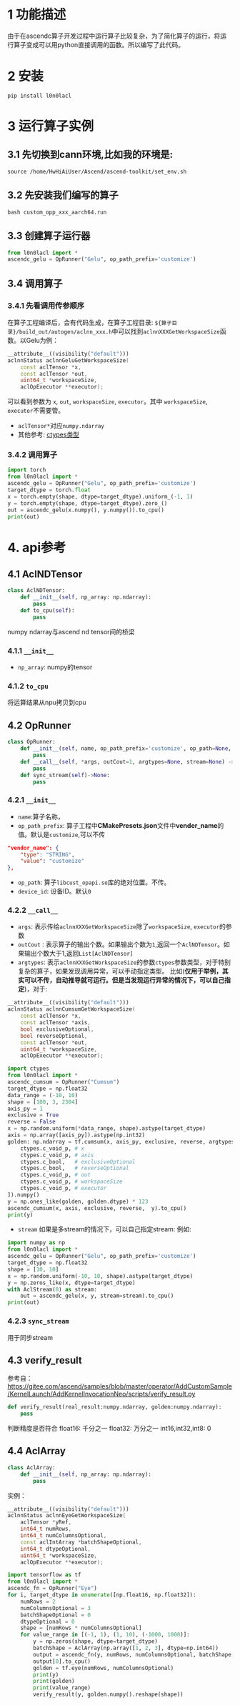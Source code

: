 # 1 功能描述
由于在ascendc算子开发过程中运行算子比较复杂，为了简化算子的运行，将运行算子变成可以用python直接调用的函数。所以编写了此代码。

# 2 安装
```
pip install l0n0lacl
```

# 3 运行算子实例
## 3.1 先切换到cann环境,比如我的环境是:
```
source /home/HwHiAiUser/Ascend/ascend-toolkit/set_env.sh
```
## 3.2 先安装我们编写的算子
```
bash custom_opp_xxx_aarch64.run
```
## 3.3 创建算子运行器
```python
from l0n0lacl import *
ascendc_gelu = OpRunner("Gelu", op_path_prefix='customize')
```

## 3.4 调用算子
### 3.4.1 先看调用传参顺序
在算子工程编译后，会有代码生成，在算子工程目录:
`${算子目录}/build_out/autogen/aclnn_xxx.h`中可以找到`aclnnXXXGetWorkspaceSize`函数。以Gelu为例：
```c++
__attribute__((visibility("default")))
aclnnStatus aclnnGeluGetWorkspaceSize(
    const aclTensor *x,
    const aclTensor *out,
    uint64_t *workspaceSize,
    aclOpExecutor **executor);
```
可以看到参数为 `x`, `out`, `workspaceSize`, `executor`。其中 `workspaceSize`, `executor`不需要管。
* `aclTensor*`对应`numpy.ndarray`
* 其他参考: <a href = "https://docs.python.org/zh-cn/3/library/ctypes.html#fundamental-data-types">ctypes类型</a>
### 3.4.2 调用算子
```python
import torch
from l0n0lacl import *
ascendc_gelu = OpRunner("Gelu", op_path_prefix='customize')
target_dtype = torch.float
x = torch.empty(shape, dtype=target_dtype).uniform_(-1, 1)
y = torch.empty(shape, dtype=target_dtype).zero_()
out = ascendc_gelu(x.numpy(), y.numpy()).to_cpu()
print(out)
```

# 4. api参考
## 4.1 AclNDTensor
```python
class AclNDTensor:
    def __init__(self, np_array: np.ndarray):
        pass
    def to_cpu(self):
        pass
```
numpy ndarray与ascend nd tensor间的桥梁
### 4.1.1 `__init__`
* `np_array`: numpy的tensor
### 4.1.2 `to_cpu`
将运算结果从npu拷贝到cpu
## 4.2 OpRunner
```python
class OpRunner:
    def __init__(self, name, op_path_prefix='customize', op_path=None, device_id=0) -> None:
        pass
    def __call__(self, *args, outCout=1, argtypes=None, stream=None) -> Union[AclNDTensor, List[AclNDTensor]]:
        pass
    def sync_stream(self)->None:
        pass
```
### 4.2.1 `__init__`
* `name`:算子名称，
* `op_path_prefix`: 算子工程中**CMakePresets.json**文件中**vender_name**的值。默认是`customize`,可以不传
```json
"vendor_name": {
    "type": "STRING",
    "value": "customize"
},
```
* `op_path`: 算子`libcust_opapi.so`库的绝对位置。不传。
* `device_id`: 设备ID。默认`0`

### 4.2.2 `__call__`
* `args`: 表示传给`aclnnXXXGetWorkspaceSize`除了`workspaceSize`, `executor`的参数
* `outCout` : 表示算子的输出个数。如果输出个数为`1`,返回一个`AclNDTensor`。如果输出个数大于1,返回`List[AclNDTensor]`
* `argtypes`: 表示`aclnnXXXGetWorkspaceSize`的参数`ctypes`参数类型，对于特别复杂的算子，如果发现调用异常，可以手动指定类型。
比如(**仅用于举例，其实可以不传，自动推导就可运行。但是当发现运行异常的情况下，可以自己指定**)，对于:
```c++
__attribute__((visibility("default")))
aclnnStatus aclnnCumsumGetWorkspaceSize(
    const aclTensor *x,
    const aclTensor *axis,
    bool exclusiveOptional,
    bool reverseOptional,
    const aclTensor *out,
    uint64_t *workspaceSize,
    aclOpExecutor **executor);
```

```python
import ctypes
from l0n0lacl import *
ascendc_cumsum = OpRunner("Cumsum")
target_dtype = np.float32
data_range = (-10, 10)
shape = [100, 3, 2304]
axis_py = 1
exclusive = True
reverse = False
x = np.random.uniform(*data_range, shape).astype(target_dtype)
axis = np.array([axis_py]).astype(np.int32)
golden: np.ndarray = tf.cumsum(x, axis_py, exclusive, reverse, argtypes=[
    ctypes.c_void_p, # x
    ctypes.c_void_p, # axis
    ctypes.c_bool,   # exclusiveOptional
    ctypes.c_bool,   # reverseOptional
    ctypes.c_void_p, # out
    ctypes.c_void_p, # workspaceSize
    ctypes.c_void_p, # executor
]).numpy()
y = np.ones_like(golden, golden.dtype) * 123
ascendc_cumsum(x, axis, exclusive, reverse,  y).to_cpu()
print(y)
```
* `stream` 如果是多stream的情况下，可以自己指定stream:
例如:
```python
import numpy as np
from l0n0lacl import *
ascendc_gelu = OpRunner("Gelu", op_path_prefix='customize')
target_dtype = np.float32
shape = [10, 10]
x = np.random.uniform(-10, 10, shape).astype(target_dtype)
y = np.zeros_like(x, dtype=target_dtype)
with AclStream(0) as stream:
    out = ascendc_gelu(x, y, stream=stream).to_cpu()
print(out)
```

### 4.2.3 `sync_stream`
用于同步stream

## 4.3 verify_result
参考自：https://gitee.com/ascend/samples/blob/master/operator/AddCustomSample/KernelLaunch/AddKernelInvocationNeo/scripts/verify_result.py
```python
def verify_result(real_result:numpy.ndarray, golden:numpy.ndarray):
    pass
```
判断精度是否符合
float16: 千分之一
float32: 万分之一
int16,int32,int8: 0

## 4.4 AclArray
```python
class AclArray:
    def __init__(self, np_array: np.ndarray):
        pass
```
实例：
```c++
__attribute__((visibility("default")))
aclnnStatus aclnnEyeGetWorkspaceSize(
    aclTensor *yRef,
    int64_t numRows,
    int64_t numColumnsOptional,
    const aclIntArray *batchShapeOptional,
    int64_t dtypeOptional,
    uint64_t *workspaceSize,
    aclOpExecutor **executor);
```

```python
import tensorflow as tf
from l0n0lacl import *
ascendc_fn = OpRunner("Eye")
for i, target_dtype in enumerate([np.float16, np.float32]):
    numRows = 2
    numColumnsOptional = 3
    batchShapeOptional = 0
    dtypeOptional = 0
    shape = [numRows * numColumnsOptional]
    for value_range in [(-1, 1), (1, 10), (-1000, 1000)]:
        y = np.zeros(shape, dtype=target_dtype)
        batchShape = AclArray(np.array([1, 2, 3], dtype=np.int64))
        output = ascendc_fn(y, numRows, numColumnsOptional, batchShape, 0, outCout=5)
        output[0].to_cpu()
        golden = tf.eye(numRows, numColumnsOptional)
        print(y)
        print(golden)
        print(value_range)
        verify_result(y, golden.numpy().reshape(shape))
```